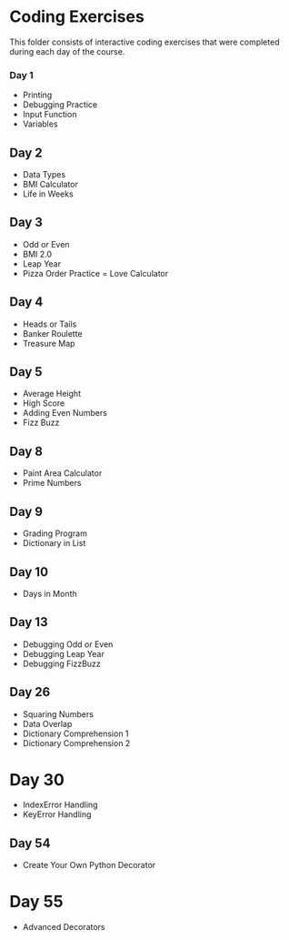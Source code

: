 # Coding Exercises
This folder consists of interactive coding exercises that were completed during each day of the course.

### Day 1
- Printing
- Debugging Practice
- Input Function
- Variables

## Day 2
- Data Types
- BMI Calculator
- Life in Weeks

## Day 3
- Odd or Even
- BMI 2.0
- Leap Year
- Pizza Order Practice
= Love Calculator

## Day 4
- Heads or Tails
- Banker Roulette
- Treasure Map

## Day 5
- Average Height
- High Score
- Adding Even Numbers
- Fizz Buzz

## Day 8
- Paint Area Calculator
- Prime Numbers

## Day 9
- Grading Program
- Dictionary in List

## Day 10
- Days in Month

## Day 13
- Debugging Odd or Even
- Debugging Leap Year
- Debugging FizzBuzz

## Day 26
- Squaring Numbers
- Data Overlap
- Dictionary Comprehension 1
- Dictionary Comprehension 2

# Day 30
- IndexError Handling
- KeyError Handling

## Day 54
- Create Your Own Python Decorator

# Day 55
- Advanced Decorators
